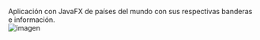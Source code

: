 Aplicación con JavaFX de países del mundo con sus respectivas banderas e información.<br>
![imagen](https://github.com/sofi131/RestCountriesFX/assets/91051075/91bd95aa-e8b1-4326-baae-4229b0a18aff)

